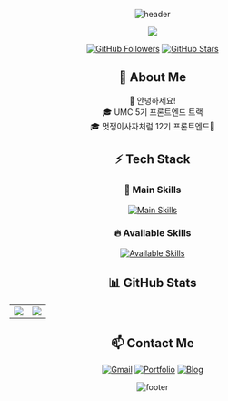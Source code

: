 <div align="center">
  
![header](https://capsule-render.vercel.app/api?type=waving&color=auto&height=200&section=header&text=Boxion's%20GitHub&fontSize=40&animation=fadeIn)

<a href="https://hits.seeyoufarm.com">
  <img src="https://hits.seeyoufarm.com/api/count/incr/badge.svg?url=https%3A%2F%2Fgithub.com%2Fboxion&count_bg=%2379C83D&title_bg=%2369655C&icon=github.svg&icon_color=%23E7E7E7&title=Visitors&edge_flat=false"/>
</a>

[![GitHub Followers](https://img.shields.io/github/followers/boxion?style=social)](https://github.com/boxion)
[![GitHub Stars](https://img.shields.io/github/stars/boxion?style=social)](https://github.com/boxion)


## 🌟 About Me  
👋 안녕하세요! <br>
🎓 UMC 5기 프론트엔드 트랙 <br>
🎓 멋쟁이사자처럼 12기 프론트엔드🦁 <br>

## ⚡ Tech Stack
### 🚀 Main Skills  
[![Main Skills](https://skillicons.dev/icons?i=github,js,css,html,react,figma,vscode&theme=dark)](https://skillicons.dev)

### 🔥 Available Skills  
[![Available Skills](https://skillicons.dev/icons?i=androidstudio,c,eclipse,firebase,idea,java,kotlin,mysql,netlify,notion,spring,swift&theme=dark)](https://skillicons.dev)

## 📊 GitHub Stats  

<table>
  <tr>
    <td valign="top">
      <img src="https://github-readme-stats.vercel.app/api/top-langs/?username=boxion&layout=compact&theme=dark&langs_count=6" />
    </td>
    <td valign="top">
      <img src="https://github-readme-stats.vercel.app/api?username=boxion&show_icons=true&theme=radical&count_private=true" />
    </td>
  </tr>
</table>

## 📫 Contact Me  
[![Gmail](https://img.shields.io/badge/Gmail-D14836?style=flat&logo=gmail&logoColor=white)](mailto:psh2968@naver.com)
[![Portfolio](https://img.shields.io/badge/Portfolio-000000?style=flat&logo=github&logoColor=white)](https://your-portfolio.com)
[![Blog](https://img.shields.io/badge/Blog-21759B?style=flat&logo=wordpress&logoColor=white)](https://your-blog.com)


![footer](https://capsule-render.vercel.app/api?type=waving&color=auto&height=150&section=footer)

</div>
